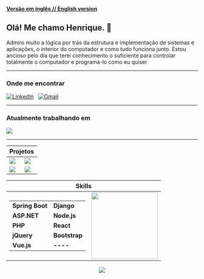 [**Versão em inglês // English version**](README.md)

## Olá! Me chamo Henrique. :wave:

Admiro muito a lógica por trás da estrutura e implementação de sistemas e aplicações, o interior do computador e como tudo funciona junto. Estou ancioso pelo dia que terei conhecimento o suficiente para controlar totalmente o computador e programá-lo como eu quiser

---

### Onde me encontrar

<a href="https://www.linkedin.com/in/henribdev/"><img alt="LinkedIn" src="https://img.shields.io/badge/Linkedin%20-%230077B5.svg?&style=flat&logo=linkedin&logoColor=white"/></a> &nbsp;
<a href="mailto:henribdev@gmail.com"><img alt="Gmail" src="https://img.shields.io/badge/Gmail-D14836?style=flat&logo=gmail&logoColor=white" /></a> &nbsp;

---

### Atualmente trabalhando em
<a href="https://github.com/HenriBDev/jankenpon-ai-spring-boot">
  <img src="https://github-readme-stats.vercel.app/api/pin/?username=henribdev&repo=jankenpon-ai-spring-boot&theme=algolia"/>
</a>

---

<table align="center">
  <thead>
    <th colspan="2">
      Projetos
    </th>
  </thead>
  <tbody>
    <tr>
      <td>
        <a href="https://github.com/HenriBDev/breakout-java">
          <img src="https://github-readme-stats.vercel.app/api/pin/?username=henribdev&repo=breakout-java&theme=algolia"/>
        </a>
      </td>
      <td>
        <a href="https://github.com/HenriBDev/DocWriter">
          <img src="https://github-readme-stats.vercel.app/api/pin/?username=henribdev&repo=docwriter&theme=algolia"/>
        </a>
      </td>
    </tr>
    <tr>
      <td>
        <a href="https://github.com/HenriBDev/Bug-Hunter">
          <img src="https://github-readme-stats.vercel.app/api/pin/?username=henribdev&repo=bug-hunter&theme=algolia"/>
        </a>
      </td>
      <td>
        <a href="https://github.com/Vichiat0/Warehouse">
          <img src="https://github-readme-stats.vercel.app/api/pin/?username=henribdev&repo=warehouse&theme=algolia"/>
        </a>
      </td>
    </tr>
  </tbody>
</table>

<table align="center">
  <thead>
    <th colspan="2">
      Skills
    </th>
  </thead>
  <tbody>
    <tr>
      <td>
        <table>
          <tbody>
            <tr>
              <td>
                <b>Spring Boot</b>
              </td>
              <td>
                <b>Django</b>
              </td>
            </tr>
            <tr>
              <td>
                <b>ASP.NET</b>
              </td>
              <td>
                <b>Node.js</b>
              </td>
            </tr>
            <tr>
              <td>
                <b>PHP</b>
              </td>
              <td>
                <b>React</b>
              </td>
            </tr>
            <tr>
              <td>
                <b>jQuery</b>
              </td>
              <td>
                <b>Bootstrap</b>
              </td>
            </tr>
            <tr>
              <td>
                <b>Vue.js</b>
              </td>
              <td>
                <b>----</b>
              </td>
            </tr>
          </tbody>
        </table>
      </td>
      <td>
        <img height="175" src="https://github-readme-stats.vercel.app/api/top-langs/?username=henribdev&layout=compact&theme=algolia&hide=procfile"/>
      </td>
    </tr>
  </tbody>
</table>

<p align="center">
  <img src="https://github-readme-stats.vercel.app/api/?username=HenriBDev&show_icons=true&theme=algolia&include_all_commits=true&count_private=true&locale=pt-br"/>
</p>
